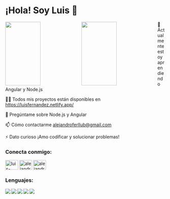 <h1>¡Hola! Soy Luis 👋</h1>


<img align="left" height="200" width="47%" src="https://github-readme-stats.vercel.app/api?username=luisferllub230&show_icons=true&theme=dark" />
<img align="left" height="200" width="47%" src="https://github-readme-stats.vercel.app/api/top-langs/?username=luisferllub230&layout=compact" />


🌱 Actualmente estoy aprendiendo Angular y Node.js

👨‍💻 Todos mis proyectos están disponibles en https://luisfernandez.netlify.app/

💬 Pregúntame sobre Node.js y Angular

📫 Cómo contactarme alejandroferllub@gmail.com

⚡ Dato curioso ¡Amo codificar y solucionar problemas!

<h3 align="left">Conecta conmigo:</h3>
<p align="left">
<a href="https://linkedin.com/in/luis-fernandez-lluberes" target="blank"><img align="center" src="https://raw.githubusercontent.com/rahuldkjain/github-profile-readme-generator/master/src/images/icons/Social/linked-in-alt.svg" alt="luis-fernandez-lluberes" height="30" width="40" /></a>
<a href="https://fb.com/alejandro fernandez" target="blank"><img align="center" src="https://raw.githubusercontent.com/rahuldkjain/github-profile-readme-generator/master/src/images/icons/Social/facebook.svg" alt="alejandro fernandez" height="30" width="40" /></a>
<a href="https://instagram.com/alejandro_ferllub" target="blank"><img align="center" src="https://raw.githubusercontent.com/rahuldkjain/github-profile-readme-generator/master/src/images/icons/Social/instagram.svg" alt="alejandro_ferllub" height="30" width="40" /></a>
</p>
<h3 align="left">Lenguajes:</h3>
<img align="left" src="https://img.shields.io/badge/Node.js-6DA55F?style=for-the-badge&logo=node.js&logoColor=white" />
<img align="left" src="https://img.shields.io/badge/Angular-DD0031?style=for-the-badge&logo=angular&logoColor=white" />
<img align="left" src="https://img.shields.io/badge/JavaScript-F7DF1E?style=for-the-badge&logo=javascript&logoColor=black" />
<img align="left" src="https://img.shields.io/badge/TypeScript-007ACC?style=for-the-badge&logo=typescript&logoColor=white" />
<img align="left" src="https://img.shields.io/badge/Java-007396?style=for-the-badge&logo=java&logoColor=white" />

